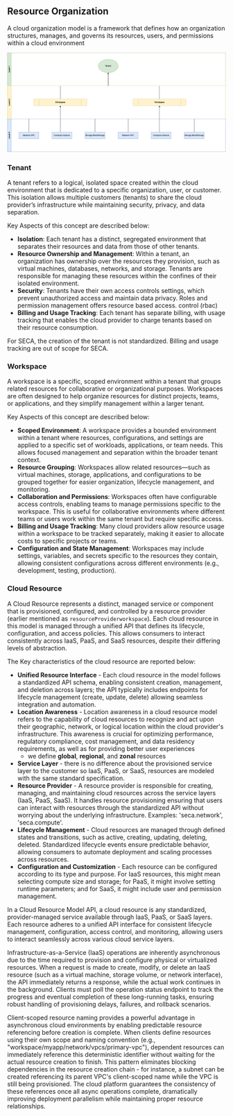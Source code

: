 ## Resource Organization

A cloud organization model is a framework that defines how an organization structures, manages, and governs its resources, users, and permissions within a cloud environment

![Resource Organization Model](../../assets/resource-levels.png)

### Tenant

A tenant refers to a logical, isolated space created within the cloud environment that is dedicated to a specific organization, user, or customer. This isolation allows multiple customers (tenants) to share the cloud provider’s infrastructure while maintaining security, privacy, and data separation.

Key Aspects of this concept are described below:

- **Isolation**: Each tenant has a distinct, segregated environment that separates their resources and data from those of other tenants.
- **Resource Ownership and Management**: Within a tenant, an organization has ownership over the resources they provision, such as virtual machines, databases, networks, and storage. Tenants are responsible for managing these resources within the confines of their isolated environment.
- **Security**: Tenants have their own access controls settings, which prevent unauthorized access and maintain data privacy. Roles and permission management offers resource based access. control (rbac)
- **Billing and Usage Tracking**: Each tenant has separate billing, with usage tracking that enables the cloud provider to charge tenants based on their resource consumption.

For SECA, the creation of the tenant is not standardized. Billing and usage tracking are out of scope for SECA.

### Workspace

A workspace is a specific, scoped environment within a tenant that groups related resources for collaborative or organizational purposes. Workspaces are often designed to help organize resources for distinct projects, teams, or applications, and they simplify management within a larger tenant.

Key Aspects of this concept are described below:

- **Scoped Environment**: A workspace provides a bounded environment within a tenant where resources, configurations, and settings are applied to a specific set of workloads, applications, or team needs. This allows focused management and separation within the broader tenant context.
- **Resource Grouping**: Workspaces allow related resources—such as virtual machines, storage, applications, and configurations to be grouped together for easier organization, lifecycle management, and monitoring.
- **Collaboration and Permissions**: Workspaces often have configurable access controls, enabling teams to manage permissions specific to the workspace. This is useful for collaborative environments where different teams or users work within the same tenant but require specific access.
- **Billing and Usage Tracking**: Many cloud providers allow resource usage within a workspace to be tracked separately, making it easier to allocate costs to specific projects or teams.
- **Configuration and State Management**: Workspaces may include settings, variables, and secrets specific to the resources they contain, allowing consistent configurations across different environments (e.g., development, testing, production).

### Cloud Resource

A Cloud Resource represents a distinct, managed service or component that is provisioned, configured, and controlled by a resource provider (earlier mentioned as `resourceProviderworkspace`). Each cloud resource in this model is managed through a unified API that defines its lifecycle, configuration, and access policies. This allows consumers to interact consistently across IaaS, PaaS, and SaaS resources, despite their differing levels of abstraction.

The Key characteristics of the cloud resource are reported below:

- **Unified Resource Interface** - Each cloud resource in the model follows a standardized API schema, enabling consistent creation, management, and deletion across layers; the API typically includes endpoints for lifecycle management (create, update, delete) allowing seamless integration and automation.
- **Location Awareness** - Location awareness in a cloud resource model refers to the capability of cloud resources to recognize and act upon their geographic, network, or logical location within the cloud provider's infrastructure. This awareness is crucial for optimizing performance, regulatory compliance, cost management, and data residency requirements, as well as for providing better user experiences
  - we define **global**, **regional**, and **zonal** resources
- **Service Layer** - there is no difference about the provisioned service layer to the customer so IaaS, PaaS, or SaaS, resources are modeled with the same standard specification.
- **Resource Provider** - A resource provider is responsible for creating, managing, and maintaining cloud resources across the service layers (IaaS, PaaS, SaaS). It handles resource provisioning ensuring that users can interact with resources through the standardized API without worrying about the underlying infrastructure. Examples: 'seca.network', 'seca.compute'.
- **Lifecycle Management** - Cloud resources are managed through defined states and transitions, such as active, creating, updating, deleting, deleted. Standardized lifecycle events ensure predictable behavior, allowing consumers to automate deployment and scaling processes across resources.
- **Configuration and Customization** - Each resource can be configured according to its type and purpose. For IaaS resources, this might mean selecting compute size and storage; for PaaS, it might involve setting runtime parameters; and for SaaS, it might include user and permission management.

In a Cloud Resource Model API, a cloud resource is any standardized, provider-managed service available through IaaS, PaaS, or SaaS layers. Each resource adheres to a unified API interface for consistent lifecycle management, configuration, access control, and monitoring, allowing users to interact seamlessly across various cloud service layers.

Infrastructure-as-a-Service (IaaS) operations are inherently asynchronous due to the time required to provision and configure physical or virtualized resources. When a request is made to create, modify, or delete an IaaS resource (such as a virtual machine, storage volume, or network interface), the API immediately returns a response, while the actual work continues in the background. Clients must poll the operation status endpoint to track the progress and eventual completion of these long-running tasks, ensuring robust handling of provisioning delays, failures, and rollback scenarios.

Client-scoped resource naming provides a powerful advantage in asynchronous cloud environments by enabling predictable resource referencing before creation is complete. When clients define resources using their own scope and naming convention (e.g., "workspace/myapp/network/vpcs/primary-vpc"), dependent resources can immediately reference this deterministic identifier without waiting for the actual resource creation to finish. This pattern eliminates blocking dependencies in the resource creation chain - for instance, a subnet can be created referencing its parent VPC's client-scoped name while the VPC is still being provisioned. The cloud platform guarantees the consistency of these references once all async operations complete, dramatically improving deployment parallelism while maintaining proper resource relationships.
